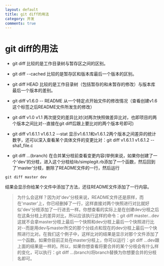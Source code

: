 ```yaml
---
layout: default
title: git diff的用法
category: 开发
comments: true
---
```


# git diff的用法

* git diff 比较的是工作目录树与暂存区之间的区别。

* git diff --cached 比较的是暂存区和版本库最后一个版本的区别。

* git diff HEAD 比较的是工作目录树（包括暂存的和未暂存的修改）与版本库最后一个版本的差别。

* git diff v1.6.0 -- README 从一个特定点开始文件的修改情况（查看创建v1.6这个标签之后README文件所发生的修改）

* git diff v1.0 v1.1 两次提交的差异比对(对两次快照做差异比对，也即项目的两个版本之间比对--直接在git diff后跟上要比对的两个版本号即可)

* git diff v1.6.1.1 v1.6.1.2 --stat 显示v1.6.1.1和v1.6.1.2两个版本之间差异的统计数字，还可以深入查看某个具体文件的变更比对：git diff v1.6.1.1 v1.6.1.2 -- sha1_file.c

* git diff ...(branch) 在合并某分枝前查看变更内容(举例来说，如果你创建了一个'dev'的分枝，进入这个分枝给lib/simplegit.rb添加了一个函数，然后回到了'master'分枝，删除了README文件的一行，然后运行
```
git diff master dev
```
结果会显示你给某个文件中添加了方法，还往README文件添加了一行内容。
> 为什么会这样？因为对'dev'分枝来说，README文件还是原样，而在'master'上，你已经删掉了一行，这样直接对两个快照进行对比就好似'dev'分枝添加了一行进去一样。你想查看的实际上是在创建dev分枝之后在这条分枝上的差异对比，所以应该执行这样的命令：git diff master...dev 这就不会拿master分枝上最后一个快照和dev分枝上最后一个快照进行比对--而是用dev与master所交的那个分歧点和现在的dev分枝上最后一个快照进行比对。在我们这个例子中，这样比对的结果是显示对那个文件添加了一个函数。如果你目前正处在master分枝上，你可以运行：git diff ...dev跟上面的结果是一样的。所以，如果你想查看将要合并的某个分枝会有什么样的变化，可以执行：git diff ...(branch)将branch替换为你想要合并的分枝名即可。